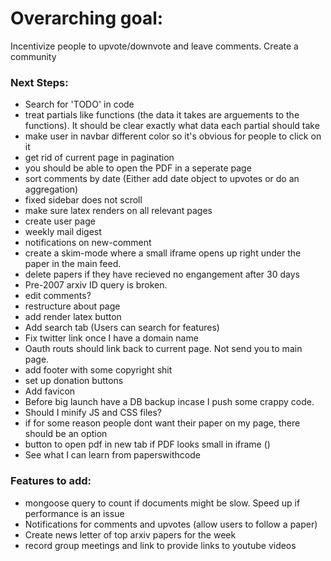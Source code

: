 # Overarching goal:
Incentivize people to upvote/downvote and leave comments. Create a community

### Next Steps:
* Search for 'TODO' in code
* treat partials like functions (the data it takes are arguements to the functions). It should be clear exactly what data each partial should take
* make user in navbar different color so it's obvious for people to click on it 
* get rid of current page in pagination
* you should be able to open the PDF in a seperate page
* sort comments by date (Either add date object to upvotes or do an aggregation)
* fixed sidebar does not scroll
* make sure latex renders on all relevant pages
* create user page
* weekly mail digest
* notifications on new-comment
* create a skim-mode where a small iframe opens up right under the paper in the main feed. 
* delete papers if they have recieved no engangement after 30 days
* Pre-2007 arxiv ID query is broken.
* edit comments?
* restructure about page
* add render latex button
* Add search tab (Users can search for features)
* Fix twitter link once I have a domain name
* Oauth routs should link back to current page. Not send you to main page. 
* add footer with some copyright shit
* set up donation buttons
* Add favicon 
* Before big launch have a DB backup incase I push some crappy code. 
* Should I minify JS and CSS files?
* if for some reason people dont want their paper on my page, there should be an option
* button to open pdf in new tab if PDF looks small in iframe ()
* See what I can learn from paperswithcode


### Features to add:
* mongoose query to count if documents might be slow. Speed up if performance is an issue
* Notifications for comments and upvotes (allow users to follow a paper)
* Create news letter of top arxiv papers for the week
* record group meetings and link to provide links to youtube videos

